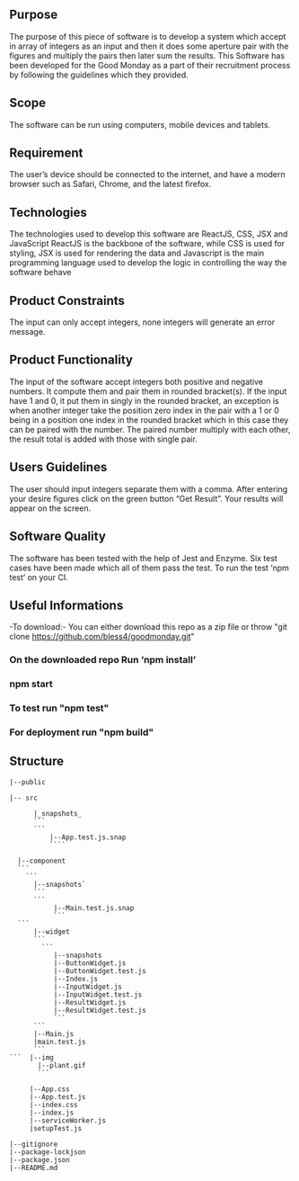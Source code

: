 ## Purpose
The purpose of this piece of software is to develop a system which accept in array of integers as an input and then it does some aperture pair with the figures  and multiply the pairs then later sum the results.
This Software has been developed for the Good Monday as a part of their recruitment process by following the guidelines which they provided.


## Scope 
The software can be run using computers, mobile devices and tablets.

## Requirement
The user’s device should be connected to the internet, and have a modern browser such as Safari, Chrome, and the latest firefox.

## Technologies
The technologies used to develop this software are ReactJS, CSS, JSX and JavaScript
ReactJS is the backbone of the software, while CSS is used for styling, JSX is used for rendering the data and Javascript is the main programming language used to develop the logic in controlling the way the software behave

## Product Constraints
The input can only accept integers, none integers will generate an error message.

## Product Functionality
The input of the software accept integers both positive and negative numbers. It compute them and pair them in rounded bracket(s). If the input have 1 and 0, it put them in singly in the rounded bracket, an exception is when another integer take the position zero index in the pair with a 1 or  0 being in a position one index in the rounded bracket which in this case they can be paired with the number. The paired number multiply with each other, the result total is added with those with single pair.

## Users Guidelines
The user should input integers separate them with a comma. After entering your desire figures click on the green button “Get Result”. Your results will appear on the screen.

## Software Quality
 The software has been tested with the help of Jest and Enzyme. Six test cases have been made which all of them pass the test. To run the test  ‘npm test’ on your CI.

## Useful Informations
-To download:- You can either download this repo as a zip file or throw  "git clone https://github.com/bless4/goodmonday.git"

### On the downloaded repo Run ‘npm install’
### npm start
### To test run "npm test"
### For deployment run "npm build"



## Structure

```
|--public
```
```
|-- src
```   
```
      |_snapshots_
      ```
      ```
          |--App.test.js.snap
          ````
```
      |--component
      ```
        ```
          |--snapshots`
          ```
          ```
               |--Main.test.js.snap
               ```
      ```
          |--widget
          ```
            ```
               |--snapshots
               |--ButtonWidget.js
               |--ButtonWidget.test.js
               |--Index.js
               |--InputWidget.js
               |--InputWidget.test.js
               |--ResultWidget.js
               |--ResultWidget.test.js
               ```
          ```     
          |--Main.js
          |main.test.js     
          ```
    ```  |--img
           |--plant.gif 
           ```
 ```
      |--App.css
      |--App.test.js
      |--index.css
      |--index.js
      |--serviceWorker.js
      |setupTest.js
 ```

```
|--gitignore
|--package-lockjson
|--package.json
|--README.md
```

